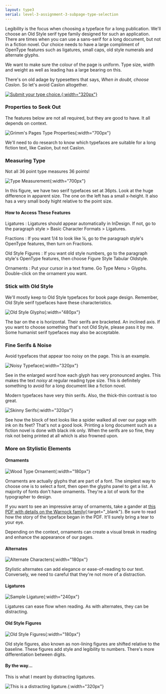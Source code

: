 ```yaml
---
layout: type3
serial: level-3-assignment-3-subpage-type-selection
---
```

Legibility is the focus when choosing a typeface for a long publication. We'll choose an Old Style serif type family designed for such an application. There are times when you can use a sans-serif for a long document, but not in a fiction novel. Our choice needs to have a large compliment of OpenType features such as ligatures, small caps, old style numerals and alternate glyphs.

We want to make sure the colour of the page is uniform. Type size, width and weight as well as leading has a large bearing on this.

There's on old adage by typesetters that says, *When in doubt, choose Caslon*. So let's avoid Caslon altogether.

[![Submit your type choice.]({{site.url}}/svg/button-submit-type-choice.svg "Submit your type choice."){:width="320px"}](https://forms.office.com/r/xDC77zxwSK)

### Properties to Seek Out

The features below are not all required, but they are good to have. It all depends on context.

![Grimm's Pages Type Properties]({{site.url}}/svg/grimms-pages-type-properties.svg "Grimm's Pages Type Properties"){:width="700px"}

We'll need to do research to know which typefaces are suitable for a long fiction text, like Caslon, but not Caslon.

### Measuring Type

Not all 36 point type measures 36 points!

![Type Measurement]({{site.url}}/svg/type-measurement.svg "Type Measurement"){:width="700px"}

In this figure, we have two serif typefaces set at 36pts. Look at the huge difference in apparent size. The one on the left has a small x-height. It also has a very small body hight relative to the point size.

#### How to Access These Features

Ligatures
: Ligatures should appear automatically in InDesign. If not, go to the paragraph style > Basic Character Formats > Ligatures.

Fractions
: If you want 1/4 to look like ¼, go to the paragraph style's OpenType features, then turn on Fractions.

Old Style Figures
: If you want old style numbers, go to the paragraph style's OpenType features, then choose Figure Style Tabular Oldstyle.

Ornaments
: Put your cursor in a text frame. Go <span class="command">Type Menu > Glyphs</span>. Double-click on the ornament you want.

### Stick with Old Style

We'll mostly keep to Old Style typefaces for book page design. Remember, Old Style serif typefaces have these characteristics.

![Old Style Glyphs]({{site.url}}/svg/classification-old-style.svg "Old Style Glyphs"){:width="480px"}

The bar on the <span class="mono">e</span> is horizontal. Their serifs are bracketed. An inclined axis. If you want to choose something that's not Old Style, please pass it by me. Some humanist serif typefaces may also be acceptable.

### Fine Serifs & Noise

Avoid typefaces that appear too noisy on the page. This is an example.

![Noisy Typeface]({{site.url}}/svg/text-too-noisy.svg "Noisy Typefaces"){:width="320px"}

See in the enlarged word how each glyph has very pronounced angles. This makes the text *noisy* at regular reading type size. This is definitely something to avoid for a long document like a fiction novel.

Modern typefaces have very thin serifs. Also, the thick-thin contrast is too great.

![Skinny Serifs]({{site.url}}/svg/text-skinny-serifs.svg "Skinny Serifs"){:width="320px"}

See how the block of text looks like a spider walked all over our page with ink on its feet? That's not a good look. Printing a long document such as a fiction novel is done with black ink only. When the serifs are so fine, they risk not being printed at all which is also frowned upon.

### More on Stylistic Elements

#### Ornaments

![Wood Type Ornament]({{site.url}}/svg/ornaments.svg){:width="180px"}

Ornaments are actually glyphs that are part of a font. The simplest way to choose one is to select a font, then open the glyphs panel to get a list. A majority of fonts don't have ornaments. They're a lot of work for the typographer to design.

If you want to see an impressive array of ornaments, take a gander at [this PDF with details on the Warnock family](https://www.adobe.com/content/dam/acom/en/products/type/pdfs/WarnockPro.pdf){:target="_blank"}. Be sure to read how the story of the typeface began in the PDF. It'll surely bring a tear to your eye.

Depending on the context, ornaments can create a visual break in reading and enhance the appearance of our pages.

#### Alternates

![Alternate Characters]({{site.url}}/svg/alternates.svg){:width="180px"}

Stylistic alternates can add elegance or ease-of-reading to our text. Conversely, we need to careful that they're not more of a distraction.

#### Ligatures

![Sample Ligature]({{site.url}}/svg/ligatures.svg){:width="240px"}

Ligatures can ease flow when reading. As with alternates, they can be distracting.

#### Old Style Figures

![Old Style Figures]({{site.url}}/svg/old-style-figures.svg){:width="180px"}

Old style figures, also known as non-lining figures are shifted relative to the baseline. These figures add style and legibility to numbers. There's more differentiation between digits.

#### By the way...

This is what I meant by distracting ligatures.

![This is a distracting ligature.]({{site.url}}/svg/distractions.svg){:width="320px"}